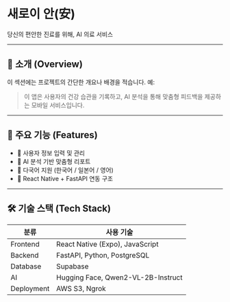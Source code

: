 # 새로이 안(安)

당신의 편안한 진료를 위해, AI 의료 서비스

---

## 📝 소개 (Overview)
이 섹션에는 프로젝트의 간단한 개요나 배경을 적습니다.
예:
> 이 앱은 사용자의 건강 습관을 기록하고, AI 분석을 통해 맞춤형 피드백을 제공하는 모바일 서비스입니다.

---

## 🚀 주요 기능 (Features)
- 🔹 사용자 정보 입력 및 관리
- 🔹 AI 분석 기반 맞춤형 리포트
- 🔹 다국어 지원 (한국어 / 일본어 / 영어)
- 🔹 React Native + FastAPI 연동 구조

---

## 🛠️ 기술 스택 (Tech Stack)
| 분류 | 사용 기술 |
|------|------------|
| Frontend | React Native (Expo), JavaScript |
| Backend | FastAPI, Python, PostgreSQL |
| Database | Supabase |
| AI | Hugging Face, Qwen2-VL-2B-Instruct |
| Deployment | AWS S3, Ngrok |


